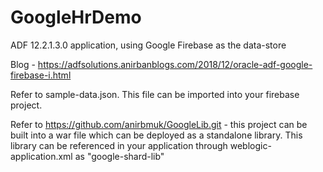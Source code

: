 # GoogleHrDemo

ADF 12.2.1.3.0 application, using Google Firebase as the data-store

Blog - https://adfsolutions.anirbanblogs.com/2018/12/oracle-adf-google-firebase-i.html

Refer to sample-data.json. This file can be imported into your firebase project.

Refer to https://github.com/anirbmuk/GoogleLib.git - this project can be built into a war file which can be deployed as a standalone library. This library can be referenced in your application through weblogic-application.xml as "google-shard-lib"
